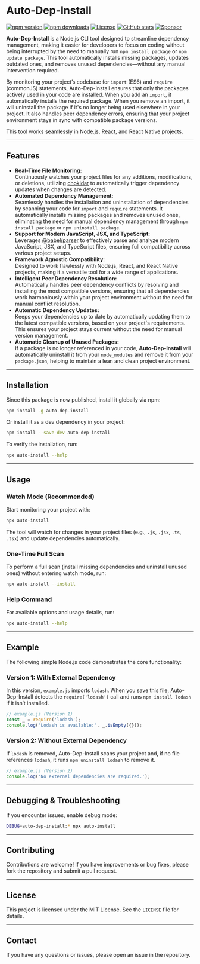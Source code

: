 # Auto-Dep-Install

[![npm version](https://img.shields.io/npm/v/auto-dep-install)](https://www.npmjs.com/package/auto-dep-install)
[![npm downloads](https://img.shields.io/npm/dw/auto-dep-install)](https://www.npmjs.com/package/auto-dep-install)
[![License](https://img.shields.io/npm/l/auto-dep-install)](./LICENSE)
[![GitHub stars](https://img.shields.io/github/stars/sarthakNITT/auto-dep-install?style=social)](https://github.com/sarthakNITT/auto-dep-install)
[![Sponsor](https://img.shields.io/badge/Sponsor-❤-ff69b4)](https://github.com/sponsors/sarthakNITT)

**Auto-Dep-Install** is a Node.js CLI tool designed to streamline dependency management, making it easier for developers to focus on coding without being interrupted by the need to manually run `npm install package` or `npm update package`. This tool automatically installs missing packages, updates outdated ones, and removes unused dependencies—without any manual intervention required.

By monitoring your project’s codebase for `import` (ES6) and `require` (commonJS) statements, Auto-Dep-Install ensures that only the packages actively used in your code are installed. When you add an `import`, it automatically installs the required package. When you remove an import, it will uninstall the package if it's no longer being used elsewhere in your project. It also handles peer dependency errors, ensuring that your project environment stays in sync with compatible package versions.

This tool works seamlessly in Node.js, React, and React Native projects.

---

## Features

- **Real-Time File Monitoring:**  
  Continuously watches your project files for any additions, modifications, or deletions, utilizing [chokidar](https://www.npmjs.com/package/chokidar) to automatically trigger dependency updates when changes are detected.
- **Automated Dependency Management:**  
  Seamlessly handles the installation and uninstallation of dependencies by scanning your code for `import` and `require` statements. It automatically installs missing packages and removes unused ones, eliminating the need for manual dependency management through `npm install package` or `npm uninstall package`.
- **Support for Modern JavaScript, JSX, and TypeScript:**  
  Leverages [@babel/parser](https://www.npmjs.com/package/@babel/parser) to effectively parse and analyze modern JavaScript, JSX, and TypeScript files, ensuring full compatibility across various project setups.
- **Framework Agnostic Compatibility:**  
  Designed to work flawlessly with Node.js, React, and React Native projects, making it a versatile tool for a wide range of applications.
- **Intelligent Peer Dependency Resolution:**  
  Automatically handles peer dependency conflicts by resolving and installing the most compatible versions, ensuring that all dependencies work harmoniously within your project environment without the need for manual conflict resolution.
- **Automatic Dependency Updates:**  
  Keeps your dependencies up to date by automatically updating them to the latest compatible versions, based on your project's requirements. This ensures your project stays current without the need for manual version management.
- **Automatic Cleanup of Unused Packages:**  
  If a package is no longer referenced in your code, **Auto-Dep-Install** will automatically uninstall it from your `node_modules` and remove it from your `package.json`, helping to maintain a lean and clean project environment.

---

## Installation

Since this package is now published, install it globally via npm:
```sh
npm install -g auto-dep-install
```

Or install it as a dev dependency in your project:
```sh
npm install --save-dev auto-dep-install
```

To verify the installation, run:
```sh
npx auto-install --help
```

---

## Usage

### Watch Mode (Recommended)
Start monitoring your project with:
```sh
npx auto-install
```
The tool will watch for changes in your project files (e.g., `.js`, `.jsx`, `.ts`, `.tsx`) and update dependencies automatically.

### One-Time Full Scan
To perform a full scan (install missing dependencies and uninstall unused ones) without entering watch mode, run:
```sh
npx auto-install --install
```

### Help Command
For available options and usage details, run:
```sh
npx auto-install --help
```

---

## Example
The following simple Node.js code demonstrates the core functionality:

### Version 1: With External Dependency
In this version, `example.js` imports `lodash`. When you save this file, Auto-Dep-Install detects the `require('lodash')` call and runs `npm install lodash` if it isn’t installed.

```javascript
// example.js (Version 1)
const _ = require('lodash');
console.log('Lodash is available:', _.isEmpty({}));
```

### Version 2: Without External Dependency
If `lodash` is removed, Auto-Dep-Install scans your project and, if no file references `lodash`, it runs `npm uninstall lodash` to remove it.

```javascript
// example.js (Version 2)
console.log('No external dependencies are required.');
```

---

## Debugging & Troubleshooting

If you encounter issues, enable debug mode:
```sh
DEBUG=auto-dep-install:* npx auto-install
```

---

## Contributing

Contributions are welcome! If you have improvements or bug fixes, please fork the repository and submit a pull request.

---

## License

This project is licensed under the MIT License. See the `LICENSE` file for details.

---

## Contact

If you have any questions or issues, please open an issue in the repository.
